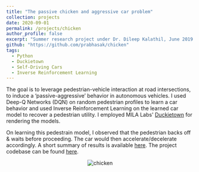 ```yaml
---
title: "The passive chicken and aggressive car problem"
collection: projects
date: 2020-09-01
permalink: /projects/chicken
author_profile: false
excerpt: "Summer research project under Dr. Dileep Kalathil, June 2019 - Aug 2019."
github: "https://github.com/prabhasak/chicken"
tags:
  - Python
  - Duckietown
  - Self-Driving Cars
  - Inverse Reinforcement Learning
---
```


<!-- Summary
====== -->

The goal is to leverage pedestrian-vehicle interaction at road intersections, to induce a ‘passive-aggressive’ behavior in autonomous vehicles. I used Deep-Q Networks (DQN) on random pedestrian profiles to learn a car behavior and used Inverse Reinforcement Learning on the learned car model to recover a pedestrian utility. I employed MILA Labs' [Duckietown](https://www.duckietown.org/) for rendering the models. 

On learning this pedestrain model, I observed that the pedestrian backs off & waits before proceeding. The car would then accelerate/decelerate accordingly. A short summary of results is available [here](https://prabhasak.github.io/files/CarPed_DQN.pdf). The project codebase can be found [here](https://github.com/prabhasak/chicken).
<!-- The project GitHub can be found at <h1>{{ page.github }}</h1>. -->

<!-- <figure>
  <img src="https://prabhasak.github.io/files/chicken.gif" alt="chicken"  width=250/>
  <figcaption>The car (red) waits for the pedestrian (blue) to cross safely.</figcaption>
</figure> -->

<p align="center">
<img src="https://prabhasak.github.io/files/chicken.gif" alt="chicken" />
</p>
